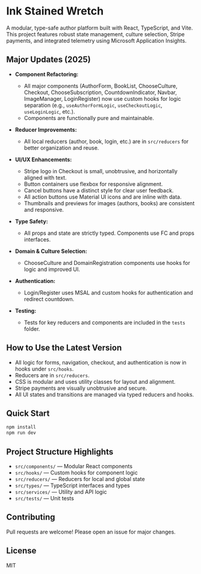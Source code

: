 # Ink Stained Wretch

A modular, type-safe author platform built with React, TypeScript, and Vite. This project features robust state management, culture selection, Stripe payments, and integrated telemetry using Microsoft Application Insights.

## Major Updates (2025)

- **Component Refactoring:**
  - All major components (AuthorForm, BookList, ChooseCulture, Checkout, ChooseSubscription, CountdownIndicator, Navbar, ImageManager, LoginRegister) now use custom hooks for logic separation (e.g., `useAuthorFormLogic`, `useCheckoutLogic`, `useLoginLogic`, etc.).
  - Components are functionally pure and maintainable.

- **Reducer Improvements:**
  - All local reducers (author, book, login, etc.) are in `src/reducers` for better organization and reuse.

- **UI/UX Enhancements:**
  - Stripe logo in Checkout is small, unobtrusive, and horizontally aligned with text.
  - Button containers use flexbox for responsive alignment.
  - Cancel buttons have a distinct style for clear user feedback.
  - All action buttons use Material UI icons and are inline with data.
  - Thumbnails and previews for images (authors, books) are consistent and responsive.

- **Type Safety:**
  - All props and state are strictly typed. Components use FC and props interfaces.

- **Domain & Culture Selection:**
  - ChooseCulture and DomainRegistration components use hooks for logic and improved UI.

- **Authentication:**
  - Login/Register uses MSAL and custom hooks for authentication and redirect countdown.

- **Testing:**
  - Tests for key reducers and components are included in the `tests` folder.

## How to Use the Latest Version

- All logic for forms, navigation, checkout, and authentication is now in hooks under `src/hooks`.
- Reducers are in `src/reducers`.
- CSS is modular and uses utility classes for layout and alignment.
- Stripe payments are visually unobtrusive and secure.
- All UI states and transitions are managed via typed reducers and hooks.

## Quick Start
```sh
npm install
npm run dev
```

## Project Structure Highlights
- `src/components/` — Modular React components
- `src/hooks/` — Custom hooks for component logic
- `src/reducers/` — Reducers for local and global state
- `src/types/` — TypeScript interfaces and types
- `src/services/` — Utility and API logic
- `src/tests/` — Unit tests

## Contributing
Pull requests are welcome! Please open an issue for major changes.

## License
MIT
